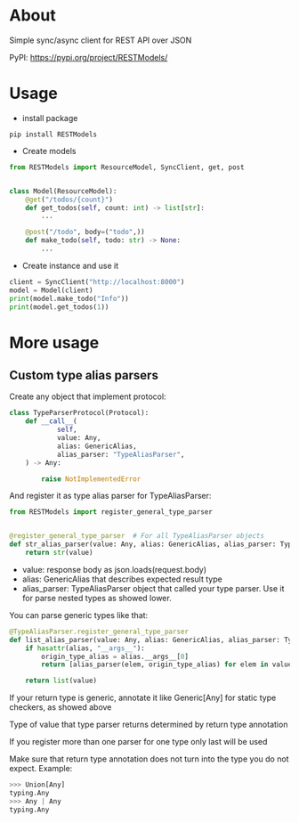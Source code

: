 # About
Simple sync/async client for REST API over JSON

PyPI: https://pypi.org/project/RESTModels/

# Usage
- install package
```shell
pip install RESTModels
```

- Create models
```python
from RESTModels import ResourceModel, SyncClient, get, post


class Model(ResourceModel):
    @get("/todos/{count}")
    def get_todos(self, count: int) -> list[str]:
        ...

    @post("/todo", body=("todo",))
    def make_todo(self, todo: str) -> None:
        ...
```

- Create instance and use it
```python
client = SyncClient("http://localhost:8000")
model = Model(client)
print(model.make_todo("Info"))
print(model.get_todos(1))
```

# More usage
## Custom type alias parsers
Create any object that implement protocol:
```python
class TypeParserProtocol(Protocol):
    def __call__(
            self,
            value: Any,
            alias: GenericAlias,
            alias_parser: "TypeAliasParser",
    ) -> Any:

        raise NotImplementedError
```

And register it as type alias parser for TypeAliasParser:

```python
from RESTModels import register_general_type_parser


@register_general_type_parser  # For all TypeAliasParser objects
def str_alias_parser(value: Any, alias: GenericAlias, alias_parser: TypeAliasParser) -> str:
    return str(value)

```

- value: response body as json.loads(request.body)
- alias: GenericAlias that describes expected result type
- alias_parser: TypeAliasParser object that called your type parser. Use it for parse nested types as showed lower.

You can parse generic types like that:
```python
@TypeAliasParser.register_general_type_parser
def list_alias_parser(value: Any, alias: GenericAlias, alias_parser: TypeAliasParser) -> list[Any]:
    if hasattr(alias, "__args__"):
        origin_type_alias = alias.__args__[0]
        return [alias_parser(elem, origin_type_alias) for elem in value]

    return list(value)
```
If your return type is generic, annotate it like Generic[Any] for static type checkers, as showed above

Type of value that type parser returns determined by return type annotation

If you register more than one parser for one type only last will be used

Make sure that return type annotation does not turn into the type you do not expect. Example:
```python
>>> Union[Any]
typing.Any
>>> Any | Any
typing.Any
```
